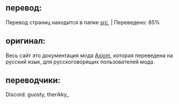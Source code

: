 ## перевод:
Перевод страниц находится в папке [src](https://github.com/flufi230-byte/translation-axiom/tree/master/src), | Переведено: 85% 

## оригинал:
Весь сайт это документация мода [Axiom](https://github.com/Moulberry/AxiomDocumentation), которая переведена на русский язык, для русскоговорящих пользователей мода.

## переводчики:
Discord: guosty, therikky_

